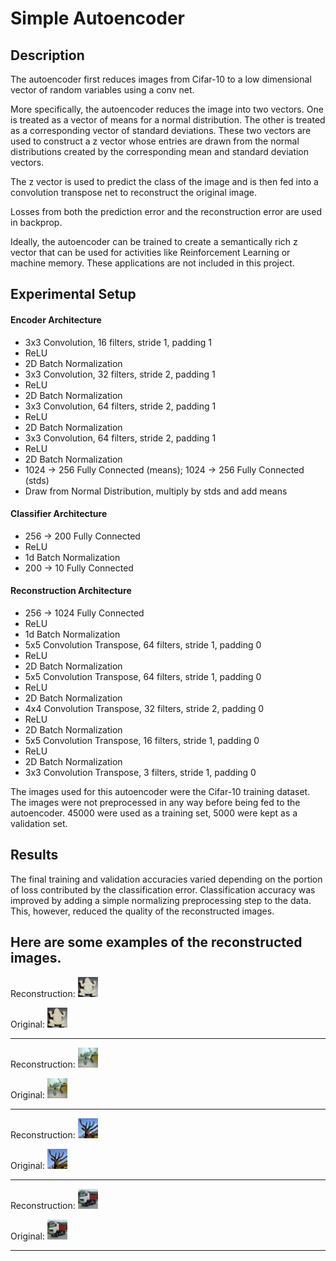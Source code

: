 # Simple Autoencoder

## Description
The autoencoder first reduces images from Cifar-10 to a low dimensional vector of random variables using a conv net. 

More specifically, the autoencoder reduces the image into two vectors. One is treated as a vector of means for a normal distribution. The other is treated as a corresponding vector of standard deviations. These two vectors are used to construct a z vector whose entries are drawn from the normal distributions created by the corresponding mean and standard deviation vectors. 

The z vector is used to predict the class of the image and is then fed into a convolution transpose net to reconstruct the original image.

Losses from both the prediction error and the reconstruction error are used in backprop.

Ideally, the autoencoder can be trained to create a semantically rich z vector that can be used for activities like Reinforcement Learning or machine memory. These applications are not included in this project.

## Experimental Setup

#### Encoder Architecture

- 3x3 Convolution, 16 filters, stride 1, padding 1
- ReLU
- 2D Batch Normalization
- 3x3 Convolution, 32 filters, stride 2, padding 1
- ReLU
- 2D Batch Normalization
- 3x3 Convolution, 64 filters, stride 2, padding 1
- ReLU
- 2D Batch Normalization
- 3x3 Convolution, 64 filters, stride 2, padding 1
- ReLU
- 2D Batch Normalization
- 1024 -> 256 Fully Connected (means); 1024 -> 256 Fully Connected (stds)
- Draw from Normal Distribution, multiply by stds and add means

#### Classifier Architecture

- 256 -> 200 Fully Connected
- ReLU
- 1d Batch Normalization
- 200 -> 10 Fully Connected

#### Reconstruction Architecture

- 256 -> 1024 Fully Connected
- ReLU
- 1d Batch Normalization
- 5x5 Convolution Transpose, 64 filters, stride 1, padding 0
- ReLU
- 2D Batch Normalization
- 5x5 Convolution Transpose, 64 filters, stride 1, padding 0
- ReLU
- 2D Batch Normalization
- 4x4 Convolution Transpose, 32 filters, stride 2, padding 0
- ReLU
- 2D Batch Normalization
- 5x5 Convolution Transpose, 16 filters, stride 1, padding 0
- ReLU
- 2D Batch Normalization
- 3x3 Convolution Transpose, 3 filters, stride 1, padding 0

The images used for this autoencoder were the Cifar-10 training dataset. The images were not preprocessed in any way before being fed to the autoencoder. 45000 were used as a training set, 5000 were kept as a validation set.

## Results
The final training and validation accuracies varied depending on the portion of loss contributed by the classification error. Classification accuracy was improved by adding a simple normalizing preprocessing step to the data. This, however, reduced the quality of the reconstructed images. 

Here are some examples of the reconstructed images.
----
Reconstruction:
![Image 1a](./imgs/remakes2.png)

Original:
![Image 1b](./imgs/reals2.png)

----
Reconstruction:
![Image 2a](./imgs/remakes4.png)

Original:
![Image 2b](./imgs/reals4.png)

----
Reconstruction:
![Image 3a](./imgs/remakes7.png)

Original:
![Image 3b](./imgs/reals7.png)

----
Reconstruction:
![Image 4a](./imgs/remakes12.png)

Original:
![Image 4b](./imgs/reals12.png)

----
